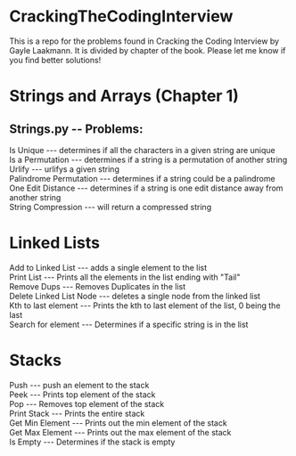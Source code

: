 # CrackingTheCodingInterview
This is a repo for the problems found in Cracking the Coding Interview by Gayle Laakmann. It is divided by chapter of the book. Please let me know if you find better solutions!

# Strings and Arrays (Chapter 1)
## Strings.py -- Problems: 
Is Unique --- determines if all the characters in a given string are unique
<br>
Is a Permutation --- determines if a string is a permutation of another string
<br>
Urlify --- urlifys a given string
<br>
Palindrome Permutation --- determines if a string could be a palindrome
<br>
One Edit Distance --- determines if a string is one edit distance away from another string
<br>
String Compression --- will return a compressed string
<br>
# Linked Lists
Add to Linked List --- adds a single element to the list
<br>
Print List --- Prints all the elements in the list ending with "Tail"
<br>
Remove Dups --- Removes Duplicates in the list
<br>
Delete Linked List Node --- deletes a single node from the linked list
<br>
Kth to last element --- Prints the kth to last element of the list, 0 being the last
<br>
Search for element --- Determines if a specific string is in the list
<br>
# Stacks
Push --- push an element to the stack
<br>
Peek --- Prints top element of the stack
<br>
Pop --- Removes top element of the stack
<br>
Print Stack --- Prints the entire stack
<br>
Get Min Element --- Prints out the min element of the stack
<br>
Get Max Element --- Prints out the max element of the stack
<br>
Is Empty --- Determines if the stack is empty
<br>

